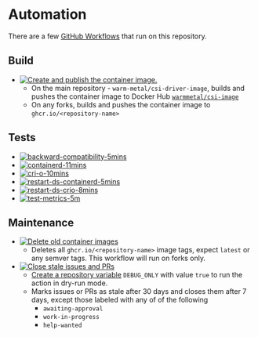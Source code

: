 # Automation

There are a few [GitHub Workflows](https://docs.github.com/en/actions/using-workflows/about-workflows#about-workflows) that run on this repository.

## Build
- [![Create and publish the container image.](https://github.com/warm-metal/csi-driver-image/actions/workflows/images-build-and-push.yaml/badge.svg)](https://github.com/warm-metal/csi-driver-image/actions/workflows/images-build-and-push.yaml)
    - On the main repository - `warm-metal/csi-driver-image`, builds and pushes the container image to Docker Hub [`warmmetal/csi-image`](https://hub.docker.com/r/warmmetal/csi-image)
    - On any forks, builds and pushes the container image to `ghcr.io/<repository-name>`

## Tests

- [![backward-compatibility-5mins](https://github.com/warm-metal/csi-driver-image/actions/workflows/backward-compatibility.yaml/badge.svg)](https://github.com/warm-metal/csi-driver-image/actions/workflows/backward-compatibility.yaml)
- [![containerd-11mins](https://github.com/warm-metal/csi-driver-image/actions/workflows/containerd.yaml/badge.svg)](https://github.com/warm-metal/csi-driver-image/actions/workflows/containerd.yaml)
- [![cri-o-10mins](https://github.com/warm-metal/csi-driver-image/actions/workflows/cri-o.yaml/badge.svg)](https://github.com/warm-metal/csi-driver-image/actions/workflows/cri-o.yaml)
- [![restart-ds-containerd-5mins](https://github.com/warm-metal/csi-driver-image/actions/workflows/restart-ds-containerd.yaml/badge.svg)](https://github.com/warm-metal/csi-driver-image/actions/workflows/restart-ds-containerd.yaml)
- [![restart-ds-crio-8mins](https://github.com/warm-metal/csi-driver-image/actions/workflows/restart-ds-crio.yaml/badge.svg)](https://github.com/warm-metal/csi-driver-image/actions/workflows/restart-ds-crio.yaml)
- [![test-metrics-5m](https://github.com/warm-metal/csi-driver-image/actions/workflows/metrics.yaml/badge.svg)](https://github.com/warm-metal/csi-driver-image/actions/workflows/metrics.yaml)

## Maintenance

- [![Delete old container images](https://github.com/warm-metal/csi-driver-image/actions/workflows/images-cleanup.yaml/badge.svg)](https://github.com/warm-metal/csi-driver-image/actions/workflows/images-cleanup.yaml)
    - Deletes all `ghcr.io/<repository-name>` image tags, expect `latest` or any semver tags. This workflow will run on forks only.
- [![Close stale issues and PRs](https://github.com/warm-metal/csi-driver-image/actions/workflows/stale.yaml/badge.svg)](https://github.com/warm-metal/csi-driver-image/actions/workflows/stale.yaml)
    - [Create a repository variable](https://docs.github.com/en/actions/learn-github-actions/variables#creating-configuration-variables-for-a-repository) `DEBUG_ONLY` with value `true` to run the action in dry-run mode.
    - Marks issues or PRs as stale after 30 days and closes them after 7 days, except those labeled with any of of the following
        - `awaiting-approval`
        - `work-in-progress`
        - `help-wanted`

